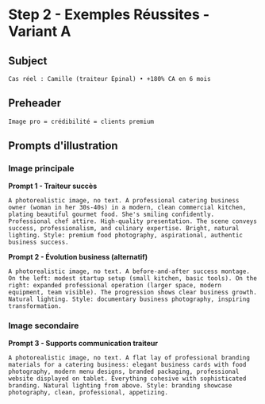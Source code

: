 # Step 2 - Exemples Réussites - Variant A

## Subject
```
Cas réel : Camille (traiteur Épinal) • +180% CA en 6 mois
```

## Preheader
```
Image pro = crédibilité = clients premium
```

## Prompts d'illustration

### Image principale

**Prompt 1 - Traiteur succès**
```
A photorealistic image, no text. A professional catering business owner (woman in her 30s-40s) in a modern, clean commercial kitchen, plating beautiful gourmet food. She's smiling confidently. Professional chef attire. High-quality presentation. The scene conveys success, professionalism, and culinary expertise. Bright, natural lighting. Style: premium food photography, aspirational, authentic business success.
```

**Prompt 2 - Évolution business (alternatif)**
```
A photorealistic image, no text. A before-and-after success montage. On the left: modest startup setup (small kitchen, basic tools). On the right: expanded professional operation (larger space, modern equipment, team visible). The progression shows clear business growth. Natural lighting. Style: documentary business photography, inspiring transformation.
```

### Image secondaire

**Prompt 3 - Supports communication traiteur**
```
A photorealistic image, no text. A flat lay of professional branding materials for a catering business: elegant business cards with food photography, modern menu designs, branded packaging, professional website displayed on tablet. Everything cohesive with sophisticated branding. Natural lighting from above. Style: branding showcase photography, clean, professional, appetizing.
```

